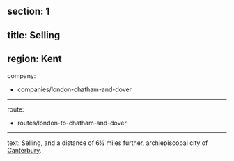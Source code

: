 section: 1
----
title: Selling
----
region: Kent
----
company:
- companies/london-chatham-and-dover
----
route:
- routes/london-to-chatham-and-dover
----
text: Selling, and a distance of 6½ miles further, archiepiscopal city of [Canterbury](/stations/canterbury).
